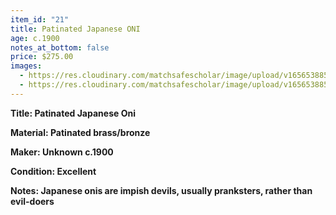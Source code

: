 ```yaml
---
item_id: "21"
title: Patinated Japanese ONI
age: c.1900
notes_at_bottom: false
price: $275.00
images:
  - https://res.cloudinary.com/matchsafescholar/image/upload/v1656538852/onni1.jpg
  - https://res.cloudinary.com/matchsafescholar/image/upload/v1656538852/onni2.jpg
---
```

**Title:		Patinated Japanese Oni**


**Material:	Patinated brass/bronze**


**Maker:	        Unknown c.1900**


**Condition:	Excellent**


**Notes:		Japanese onis are impish devils, usually pranksters, rather than evil-doers**